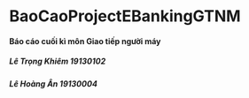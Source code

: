 # BaoCaoProjectEBankingGTNM
#### Báo cáo cuối kì môn Giao tiếp người máy 
##### Lê Trọng Khiêm 19130102
##### Lê Hoàng Ân    19130004
